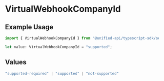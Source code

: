 # VirtualWebhookCompanyId

## Example Usage

```typescript
import { VirtualWebhookCompanyId } from "@unified-api/typescript-sdk/sdk/models/shared";

let value: VirtualWebhookCompanyId = "supported";
```

## Values

```typescript
"supported-required" | "supported" | "not-supported"
```